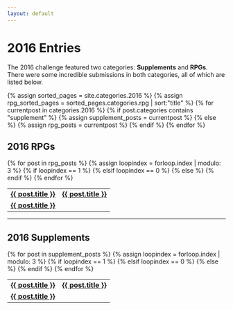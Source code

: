 ```yaml
---
layout: default
---
```


# 2016 Entries

The 2016 challenge featured two categories: **Supplements** and **RPGs**. There were some incredible submissions in both categories, all of which are listed below.

{% assign sorted_pages = site.categories.2016 %}
{% assign rpg_sorted_pages = sorted_pages.categories.rpg | sort:"title" %}
{% for currentpost in categories.2016 %}
    {% if post.categories contains "supplement" %}
    {% assign supplement_posts = currentpost %}
    {% else %}
    {% assign rpg_posts = currentpost %}
    {% endif %}
{% endfor %}

## 2016 RPGs

<table>{% for post in rpg_posts %}
  {% assign loopindex = forloop.index | modulo: 3 %}
  {% if loopindex == 1 %}
    <tr><td id="entries"><strong><a href="{{ post.url }}">{{ post.title }}</a></strong></td>
  {% elsif loopindex == 0 %}
    <td id="entries"><strong><a href="{{ post.url }}">{{ post.title }}</a></strong></td></tr>
  {% else %}
    <td id="entries"><strong><a href="{{ post.url }}">{{ post.title }}</a></strong></td>
  {% endif %}
 {% endfor %}</tr></table>

<hr>

## 2016 Supplements

<table>{% for post in supplement_posts %}
  {% assign loopindex = forloop.index | modulo: 3 %}
  {% if loopindex == 1 %}
    <tr><td id="entries"><strong><a href="{{ post.url }}">{{ post.title }}</a></strong></td>
  {% elsif loopindex == 0 %}
    <td id="entries"><strong><a href="{{ post.url }}">{{ post.title }}</a></strong></td></tr>
  {% else %}
    <td id="entries"><strong><a href="{{ post.url }}">{{ post.title }}</a></strong></td>
  {% endif %}
 {% endfor %}</tr></table>
